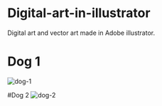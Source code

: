 # Digital-art-in-illustrator
Digital art  and vector art made in Adobe illustrator.
# Dog 1
![dog-1](https://github.com/user-attachments/assets/f3a18fde-d407-4426-a958-7b8a83547e03)

#Dog 2
![dog-2](https://github.com/user-attachments/assets/af71fae0-2316-470f-b291-8f566571dca7)
